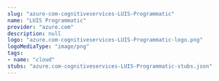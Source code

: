 ```yaml
---
slug: "azure-com-cognitiveservices-LUIS-Programmatic"
name: "LUIS Programmatic"
provider: "azure.com"
description: null
logo: "azure.com-cognitiveservices-LUIS-Programmatic-logo.png"
logoMediaType: "image/png"
tags:
- name: "cloud"
stubs: "azure.com-cognitiveservices-LUIS-Programmatic-stubs.json"
---
```

